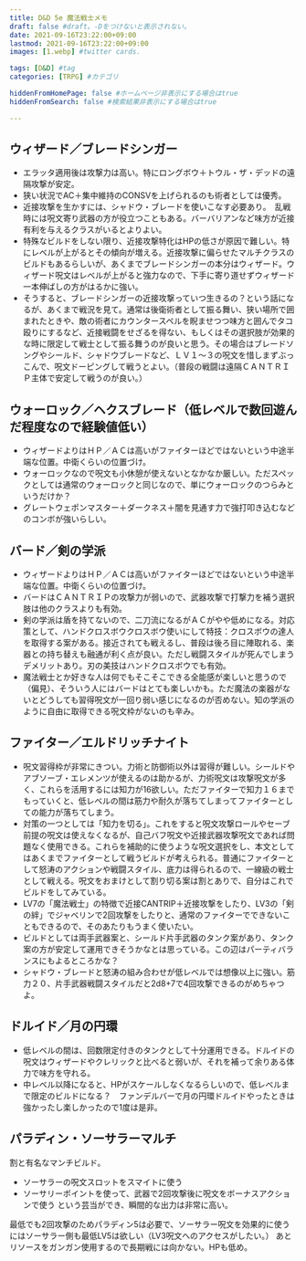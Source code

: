 ```yaml
---
title: D&D 5e 魔法戦士メモ
draft: false #draft。-Dをつけないと表示されない。
date: 2021-09-16T23:22:00+09:00
lastmod: 2021-09-16T23:22:00+09:00
images: [1.webp] #twitter cards.

tags: [D&D] #tag
categories: [TRPG] #カテゴリ

hiddenFromHomePage: false #ホームページ非表示にする場合はtrue
hiddenFromSearch: false #検索結果非表示にする場合はtrue

---
```

## ウィザード／ブレードシンガー

* エラッタ適用後は攻撃力は高い。特にロングボウ＋トウル・ザ・デッドの遠隔攻撃が安定。
* 狭い状況でAC＋集中維持のCONSVを上げられるのも術者としては優秀。
* 近接攻撃を生かすには、シャドウ・ブレードを使いこなす必要あり。　乱戦時には呪文寄り武器の方が役立つこともある。バーバリアンなど味方が近接有利を与えるクラスがいるとよりよい。
* 特殊なビルドをしない限り、近接攻撃特化はHPの低さが原因で難しい。特にレベルが上がるとその傾向が増える。近接攻撃に偏らせたマルチクラスのビルドもあるらしいが、あくまでブレードシンガーの本分はウィザード。ウィザード呪文はレベルが上がると強力なので、下手に寄り道せずウィザード一本伸ばしの方がはるかに強い。
* そうすると、ブレードシンガーの近接攻撃っていつ生きるの？という話になるが、あくまで戦況を見て。通常は後衛術者として振る舞い、狭い場所で囲まれたときや、敵の術者にカウンタースペルを睨ませつつ味方と囲んでタコ殴りにするなど、近接戦闘をせざるを得ない、もしくはその選択肢が効果的な時に限定して戦士として振る舞うのが良いと思う。その場合はブレードソングやシールド、シャドウブレードなど、ＬＶ１～３の呪文を惜しまずぶっこんで、呪文ドーピングして戦うとよい。（普段の戦闘は遠隔ＣＡＮＴＲＩＰ主体で安定して戦うのが良い。）

## ウォーロック／ヘクスブレード（低レベルで数回遊んだ程度なので経験値低い）

* ウィザードよりはＨＰ／ＡＣは高いがファイターほどではないという中途半端な位置。中衛くらいの位置づけ。
* ウォーロックなので呪文も小休憩が使えないとなかなか厳しい。ただスペックとしては通常のウォーロックと同じなので、単にウォーロックのつらみというだけか？
* グレートウェポンマスター＋ダークネス＋闇を見通す力で強打叩き込むなどのコンボが強いらしい。

## バード／剣の学派

* ウィザードよりはＨＰ／ＡＣは高いがファイターほどではないという中途半端な位置。中衛くらいの位置づけ。
* バードはＣＡＮＴＲＩＰの攻撃力が弱いので、武器攻撃で打撃力を補う選択肢は他のクラスよりも有効。
* 剣の学派は盾を持てないので、二刀流になるがＡＣがやや低めになる。対応策として、ハンドクロスボウクロスボウ使いにして特技：クロスボウの達人を取得する案がある。接近されても戦えるし、普段は後ろ目に陣取れる、楽器との持ち替えも融通が利く点が良い。ただし戦闘スタイルが死んでしまうデメリットあり。刃の美技はハンドクロスボウでも有効。
* 魔法戦士とか好きな人は何でもそこそこできる全能感が楽しいと思うので（偏見）、そういう人にはバードはとても楽しいかも。ただ魔法の楽器がないとどうしても習得呪文が一回り弱い感じになるのが否めない。知の学派のように自由に取得できる呪文枠がないのも辛み。

## ファイター／エルドリッチナイト

* 呪文習得枠が非常にきつい。力術と防御術以外は習得が難しい。シールドやアブソーブ・エレメンツが使えるのは助かるが、力術呪文は攻撃呪文が多く、これらを活用するには知力が16欲しい。ただファイターで知力１６までもっていくと、低レベルの間は筋力や耐久が落ちてしまってファイターとしての能力が落ちてしまう。
* 対策の一つとしては「知力を切る」。これをすると呪文攻撃ロールやセーブ前提の呪文は使えなくなるが、自己バフ呪文や近接武器攻撃呪文であれば問題なく使用できる。これらを補助的に使うような呪文選択をし、本文としてはあくまでファイターとして戦うビルドが考えられる。普通にファイターとして怒涛のアクションや戦闘スタイル、底力は得られるので、一線級の戦士として戦える。呪文をおまけとして割り切る案は割とありで、自分はこれでビルドをしてみている。
* LV7の「魔法戦士」の特徴で近接CANTRIP＋近接攻撃をしたり、LV3の「剣の絆」でジャベリンで2回攻撃をしたりと、通常のファイターでできないこともできるので、そのあたりもうまく使いたい。
* ビルドとしては両手武器案と、シールド片手武器のタンク案があり、タンク案の方が安定して運用できそうかなとは思っている。この辺はパーティバランスにもよるところかな？
* シャドウ・ブレードと怒涛の組み合わせが低レベルでは想像以上に強い。筋力２０、片手武器戦闘スタイルだと2d8+7で4回攻撃できるのがめちゃつよ。

## ドルイド／月の円環

* 低レベルの間は、回数限定付きのタンクとして十分運用できる。ドルイドの呪文はウィザードやクレリックと比べると弱いが、それを補って余りある体力で味方を守れる。
* 中レベル以降になると、HPがスケールしなくなるらしいので、低レベルまで限定のビルドになる？　ファンデルバーで月の円環ドルイドやったときは強かったし楽しかったので1度は是非。

## パラディン・ソーサラーマルチ

割と有名なマンチビルド。
* ソーサラーの呪文スロットをスマイトに使う
* ソーサリーポイントを使って、武器で2回攻撃後に呪文をボーナスアクションで使う
という芸当ができ、瞬間的な出力は非常に高い。

最低でも2回攻撃のためパラディン5は必要で、ソーサラー呪文を効果的に使うにはソーサラー側も最低LV5は欲しい（LV3呪文へのアクセスがしたい。）
あとリソースをガンガン使用するので長期戦には向かない。HPも低め。